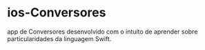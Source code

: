 # ios-Conversores

app de Conversores desenvolvido com o intuíto de aprender sobre particularidades da linguagem Swift.
